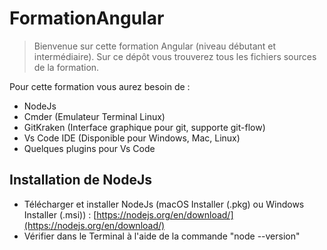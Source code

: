 # FormationAngular

> Bienvenue sur cette  formation Angular (niveau débutant et intermédiaire). Sur ce dépôt vous trouverez tous les fichiers sources de la formation.

Pour cette formation vous aurez besoin de : 
* NodeJs
* Cmder (Emulateur Terminal Linux)
* GitKraken (Interface graphique pour git, supporte git-flow)
* Vs Code IDE (Disponible pour Windows, Mac, Linux)
* Quelques plugins pour Vs Code

## Installation de NodeJs

* Télécharger et installer NodeJs (macOS Installer (.pkg) ou Windows Installer (.msi)) : [https://nodejs.org/en/download/](https://nodejs.org/en/download/)
* Vérifier dans le Terminal à l'aide de la commande "node --version"
